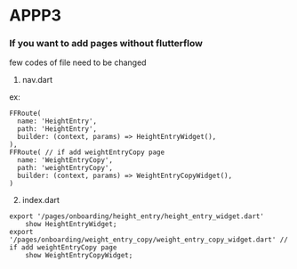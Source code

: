 # APPP3

### If you want to add pages without flutterflow
few codes of file need to be changed
1. nav.dart

ex:
```
FFRoute(
  name: 'HeightEntry',
  path: 'HeightEntry',
  builder: (context, params) => HeightEntryWidget(),
),
FFRoute( // if add weightEntryCopy page
  name: 'WeightEntryCopy',
  path: 'weightEntryCopy',
  builder: (context, params) => WeightEntryCopyWidget(),
)
```
2. index.dart
```
export '/pages/onboarding/height_entry/height_entry_widget.dart'
    show HeightEntryWidget;
export '/pages/onboarding/weight_entry_copy/weight_entry_copy_widget.dart' // if add weightEntryCopy page
    show WeightEntryCopyWidget;
```

